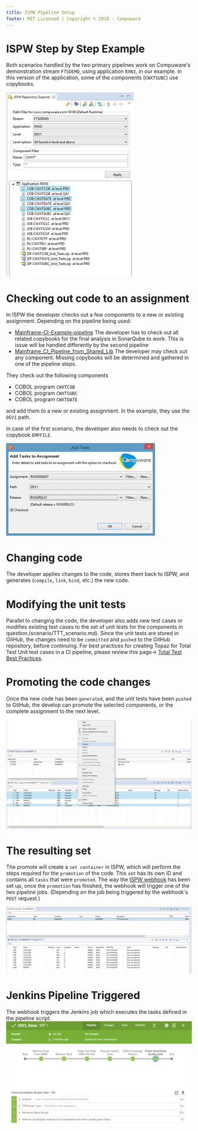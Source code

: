```yaml
---
title: ISPW Pipeline Setup
footer: MIT Licensed | Copyright © 2018 - Compuware
---
```


# ISPW Step by Step Example

Both scenarios handled by the two primary pipelines work on Compuware's demonstration stream `FTSDEMO`, using application `RXN3`, in our example. In this version of the application, some of the components (`CWXTSUBC`) use copybooks.

![ISPW repository explorer](../images/ISPW_repository_explorer.png)

# Checking out code to an assignment

In ISPW the developer checks out a few components to a new or existing assignment. Depending on the pipeline being used:

- [Mainframe-CI-Example-pipeline](../../pipelines/basic_example_pipeline.md)
The developer has to check out all related copybooks for the final analysis in SonarQube to work. This is issue will be handled differently by the second pipeline
- [Mainframe_CI_Pipeline_from_Shared_Lib](../../advanced_pipelines/readme.md#mainframe-ci-pipeline-from-shared-lib)
The developer may check out any component. Missing copybooks will be determined and gathered in one of the pipeline steps.

They check out the following components

- COBOL program `CWXTCOB`
- COBOL program `CWXTSUBC`
- COBOL program `CWXTDATE`

and add them to a new or existing assignment. In the example, they use the `DEV1` path.

In case of the first scenario, the developer also needs to check out the copybook `EMPFILE`.

![ISPW checkout](../images/ISPW_checkout.png)

# Changing code

The developer applies changes to the code, stores them back to ISPW, and generates (`compile`, `link`, `bind`, etc.) the new code.

# Modifying the unit tests

Parallel to changing the code, the developer also adds new test cases or modifies existing test cases to the set of unit tests for the components in question./scenario/TTT_scenario.md). Since the unit tests are stored in GitHub, the changes need to be `committed` and `pushed` to the GitHub repository, before continuing.  For best practices for creating Topaz for Total Test Unit test cases in a CI pipeline, please review this page-> [Total Test Best Practices](../ttt/TTT_scenario.md).

# Promoting the code changes

Once the new code has been `generated`, and the unit tests have been `pushed` to GitHub, the develop can promote the selected components, or the complete assignment to the next level.

![ISPW promote](../images/ISPW_promote.png)

# The resulting set

The promote will create a `set container` in ISPW, which will perform the steps required for the `promotion` of the code. This `set` has its own ID and contains all `tasks` that were `promoted`. The way the [ISPW webhook](../../tool_configuration/webhook_setup.md) has been set up, once the `promotion` has finished, the webhook will trigger one of the two pipeline jobs. (Depending on the job being triggered by the webhook's `POST` request.)

![ISPW set](../images/ISPW_set.png)

# Jenkins Pipeline Triggered

The webhook triggers the Jenkins job which executes the tasks defined in the pipeline script.  
![ISPW set](../../pipelines/images/Jenkins_Pipeline.png)
<!--stackedit_data:
eyJoaXN0b3J5IjpbMzMyMjU3NTQ1XX0=
-->